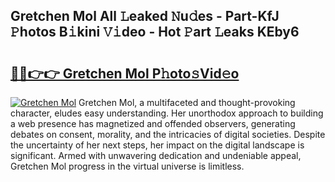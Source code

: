 ## Gretchen Mol All 𝙻eaked 𝙽u𝚍es - Part-KfJ 𝙿hotos B𝚒kini 𝚅𝚒deo - Hot 𝙿art 𝙻eaks KEby6

# <h2><a href="http://ld0gzf1.urlbe.top/?page=Gretchen+Mol">🔗🔗👉👉 Gretchen Mol P𝚑oto𝚜Vid𝚎o</a></h2>

[![Gretchen Mol](https://i.imgur.com/eBuTRDB.gif)](http://ld0gzf1.urlbe.top/?page=Gretchen+Mol)
Gretchen Mol, a multifaceted and thought-provoking character, eludes easy understanding. Her unorthodox approach to building a web presence has magnetized and offended observers, generating debates on consent, morality, and the intricacies of digital societies. Despite the uncertainty of her next steps, her impact on the digital landscape is significant. Armed with unwavering dedication and undeniable appeal, Gretchen Mol progress in the virtual universe is limitless.
